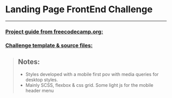 # Landing Page FrontEnd Challenge

---

 ### [Project guide from freecodecamp.org:](https://www.youtube.com/watch?app=desktop&v=aoQ6S1a32j8)
 ### [Challenge template & source files:](https://www.frontendmentor.io/challenges/easybank-landing-page-WaUhkoDN)

> ## Notes:
> - Styles developed with a mobile first pov with media queries for desktop styles.
> - Mainly SCSS, flexbox & css grid. Some light js for the mobile header menu
